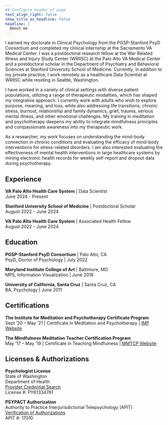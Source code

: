 ```yaml
---
## Configure header of page
text_align_right: false
show_title_as_headline: false
headline: |
  About me
---
```


I earned my doctorate in Clinical Psychology from the PGSP-Stanford PsyD Consortium and completed my clinical internship at the Sacramento VA Medical Center. I was a postdoctoral research fellow at the War Related Illness and Injury Study Center (WRIISC) at the Palo Alto VA Medical Center and a postdoctoral scholar in the Department of Psychiatry and Behavioral Sciences at Stanford University School of Medicine. Currently, in addition to my private practice, I work remotely as a healthcare Data Scientist at WRIISC while residing in Seattle, Washington.

I have worked in a variety of clinical settings with diverse patient populations, utilizing a range of therapeutic modalities, which has shaped my integrative approach. I currently work with adults who wish to explore purpose, meaning, and loss, while also addressing life transitions, chronic stress, burnout, relationship and family dynamics, grief, trauma, serious mental illness, and other emotional challenges. My training in meditation and psychotherapy deepens my ability to integrate mindfulness principles and compassionate awareness into my therapeutic work.

As a researcher, my work focuses on understanding the mind-body connection in chronic conditions and evaluating the efficacy of mind-body interventions for stress-related disorders. I am also interested evaluating the effectiveness of mental health interventions in large healthcare systems by mining electronic health records for weekly self-report and dropout data during psychotherapy.

<!-- this is a subheadline -->
## Experience

**VA Palo Alto Health Care System** | Data Scientist <br> June 2024 - Present

**Stanford University School of Medicine** | Postdoctoral Scholar <br> August 2022 - June 2024

**VA Palo Alto Health Care System** | Associated Health Fellow <br> August 2022 - June 2024

## Education

**PGSP-Stanford PsyD Consortium** | Palo Alto, CA <br>
PsyD, Doctor of Psychology | July 2022

**Maryland Institute College of Art** | Baltimore, MD <br>
MPS, Information Visualization | June 2016

**University of California, Santa Cruz** | Santa Cruz, CA <br>
BA, Psychology | June 2011

## Certifications

**The Institute for Meditation and Psychotherapy Certificate Program** <br>
Sept ’20 – May ’21 | Certificate in Meditation and Psychotherapy | [IMP Website](https://meditationandpsychotherapy.org/)

**The Mindfulness Meditation Teacher Certification Program** <br>
May ’17 – May ’19 | Certificate in Teaching Mindfulness | [MMTCP Website](https://mmtcp.soundstrue.com/)

## Licenses & Authorizations

**Psychologist License** <br>
State of Washington <br>
Department of Health <br>
[Provider Credential Search](https://doh.wa.gov/licenses-permits-and-certificates/provider-credential-search) <br>
License #: PY61334761 <br>

**PSYPACT Authorization** <br>
Authority to Practice Interjurisdictional Telepsychology (APIT) <br>
[Verification of Authorizations](https://www.verifypsypact.org/PsypactDirectory) <br>
APIT #: 17010 


